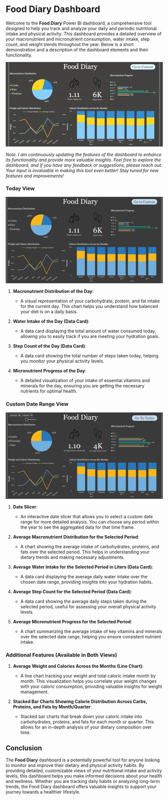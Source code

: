 # Food Diary Dashboard

Welcome to the **Food Diary** Power BI dashboard, a comprehensive tool designed to help you track and analyze your daily and periodic nutritional intake and physical activity. This dashboard provides a detailed overview of your macronutrient and micronutrient consumption, water intake, step count, and weight trends throughout the year. Below is a short demonstration and a description of the dashboard elements and their functionality.

![](https://github.com/Meenakshijk17/Lifestyle-Tracker/blob/main/Lifestyle_dashboard_demo.gif)

*Note. I am continuously updating the features of the dashboard to enhance its functionality and provide more valuable insights. Feel free to explore the dashboard, and if you have any feedback or suggestions, please reach out. Your input is invaluable in making this tool even better! Stay tuned for new features and improvements!*

### Today View

![](https://github.com/Meenakshijk17/Lifestyle-Tracker/blob/main/diary_today.png)

1. **Macronutrient Distribution of the Day**:
   - A visual representation of your carbohydrate, protein, and fat intake for the current day. This chart helps you understand how balanced your diet is on a daily basis.

2. **Water Intake of the Day (Data Card)**:
   - A data card displaying the total amount of water consumed today, allowing you to easily track if you are meeting your hydration goals.

3. **Step Count of the Day (Data Card)**:
   - A data card showing the total number of steps taken today, helping you monitor your physical activity levels.

4. **Micronutrient Progress of the Day**:
   - A detailed visualization of your intake of essential vitamins and minerals for the day, ensuring you are getting the necessary nutrients for optimal health.

### Custom Date Range View

![](https://github.com/Meenakshijk17/Lifestyle-Tracker/blob/main/diary_custom.png)

1. **Date Slicer**:
   - An interactive date slicer that allows you to select a custom date range for more detailed analysis. You can choose any period within the year to see the aggregated data for that time frame.

2. **Average Macronutrient Distribution for the Selected Period**:
   - A chart showing the average intake of carbohydrates, proteins, and fats over the selected period. This helps in understanding your dietary trends and making necessary adjustments.

3. **Average Water Intake for the Selected Period in Liters (Data Card)**:
   - A data card displaying the average daily water intake over the chosen date range, providing insights into your hydration habits.

4. **Average Step Count for the Selected Period (Data Card)**:
   - A data card showing the average daily steps taken during the selected period, useful for assessing your overall physical activity levels.

5. **Average Micronutrient Progress for the Selected Period**:
   - A chart summarizing the average intake of key vitamins and minerals over the selected date range, helping you ensure consistent nutrient intake.

### Additional Features (Available in Both Views)

1. **Average Weight and Calories Across the Months (Line Chart)**:
   - A line chart tracking your weight and total caloric intake month by month. This visualization helps you correlate your weight changes with your caloric consumption, providing valuable insights for weight management.

2. **Stacked Bar Charts Showing Calorie Distribution Across Carbs, Proteins, and Fats by Month/Quarter**:
   - Stacked bar charts that break down your caloric intake into carbohydrates, proteins, and fats for each month or quarter. This allows for an in-depth analysis of your dietary composition over time.

## Conclusion

The **Food Diary** dashboard is a potentially powerful tool for anyone looking to monitor and improve their dietary and physical activity habits. By providing detailed, customizable views of your nutritional intake and activity levels, this dashboard helps you make informed decisions about your health and wellness. Whether you are tracking daily habits or analyzing long-term trends, the Food Diary dashboard offers valuable insights to support your journey towards a healthier lifestyle.
